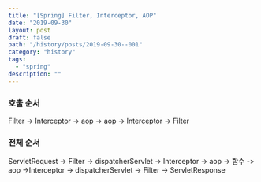 ```yaml
---
title: "[Spring] Filter, Interceptor, AOP"
date: "2019-09-30"
layout: post
draft: false
path: "/history/posts/2019-09-30--001"
category: "history"
tags:
  - "spring"
description: ""
---
```


### 호출 순서
Filter -> Interceptor -> aop -> aop -> Interceptor -> Filter


### 전체 순서
ServletRequest -> Filter -> dispatcherServlet -> Interceptor -> aop -> 함수 -> aop ->Interceptor -> dispatcherServlet -> Filter -> ServletResponse

